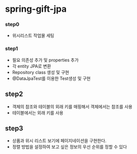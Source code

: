 # spring-gift-jpa
### step0
- 위시리스트 작업물 세팅

### step1
- 필요 의존성 추가 및 properties 추가
- 각 entity JPA로 변환
- Repository class 생성 및 구현
- @DataJpaTest를 이용한 Test생성 및 구현

## step2
- 객체의 참조와 테이블의 외래 키를 매핑해서 객체에서는 참조를 사용
- 테이블에서는 외래 키를 사용

## step3
- 상품과 위시 리스트 보기에 페이지네이션을 구현한다.
- 정렬 방법을 설정하여 보고 싶은 정보의 우선 순위를 정할 수 있다

